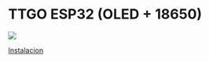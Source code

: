 # TTGO ESP32 (OLED + 18650)

![](http://forums.4fips.com/2018/4fips.com_esp32_ttgo_oled_lcd_18650_wifi_bluetooth_module.jpg)

[Instalacion](https://forums.4fips.com/viewtopic.php?f=3&t=6905)
